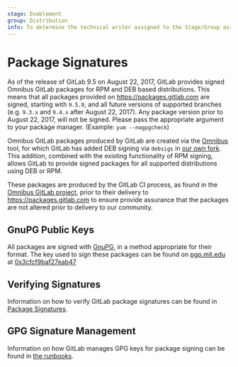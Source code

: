```yaml
---
stage: Enablement
group: Distribution
info: To determine the technical writer assigned to the Stage/Group associated with this page, see https://about.gitlab.com/handbook/engineering/ux/technical-writing/#designated-technical-writers
---
```


# Package Signatures

As of the release of GitLab 9.5 on August 22, 2017, GitLab provides signed Omnibus GitLab packages for RPM and DEB based distributions. This means that all packages provided on <https://packages.gitlab.com> are signed, starting with `9.5.0`, and all future versions of supported branches (e.g. `9.3.x` and `9.4.x` after August 22, 2017). Any package version prior to August 22, 2017, will not be signed. Please pass the appropriate argument to your package manager. (Example: `yum --nogpgcheck`)

Omnibus GitLab packages produced by GitLab are created via the [Omnibus](https://github.com/chef/omnibus) tool, for which GitLab has added DEB signing via `debsigs` in [our own fork](https://gitlab.com/gitlab-org/omnibus). This addition, combined with the existing functionality of RPM signing, allows GitLab to provide signed packages for all supported distributions using DEB or RPM.

These packages are produced by the GitLab CI process, as found in the  [Omnibus GitLab project](https://gitlab.com/gitlab-org/omnibus-gitlab/blob/master/.gitlab-ci.yml), prior to their delivery to <https://packages.gitlab.com> to ensure provide assurance that the packages are not altered prior to delivery to our community.

## GnuPG Public Keys

All packages are signed with [GnuPG](https://www.gnupg.org/), in a method appropriate for their format. The key used to sign these packages can be found on [pgp.mit.edu](https://pgp.mit.edu) at [0x3cfcf9baf27eab47](https://pgp.mit.edu/pks/lookup?op=vindex&search=0x3CFCF9BAF27EAB47)

## Verifying Signatures

Information on how to verify GitLab package signatures can be found in [Package Signatures](../update/package_signatures.md).

## GPG Signature Management

Information on how GitLab manages GPG keys for package signing can be found in [the runbooks](https://gitlab.com/gitlab-com/runbooks/-/blob/master/docs/packaging/manage-package-signing-keys.md).
